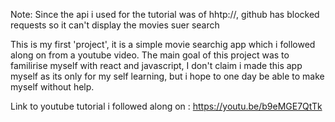 Note: Since the api i used for the tutorial was of hhtp://, github has blocked requests so it can't display the movies suer search

This is my first 'project', it is a simple movie searchig app which i followed along on from a youtube video. 
The main goal of this project was to familirise myself with react and javascript,
I don't claim i made this app myself as its only for my self learning, but i hope to one day be able to make myself without help.

Link to youtube tutorial i followed along on : https://youtu.be/b9eMGE7QtTk
